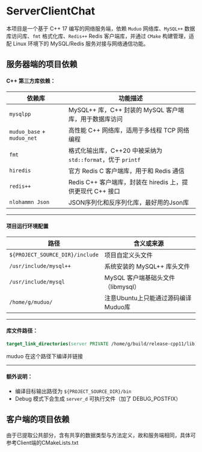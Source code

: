 # ServerClientChat
本项目是一个基于 C++ 17 编写的网络服务端，依赖 `Muduo` 网络库、`MySQL++` 数据库访问库、`fmt` 格式化库、`Redis++` Redis 客户端库，并通过 `CMake` 构建管理，适配 Linux 环境下的 MySQL/Redis 服务对接与网络通信功能。

## 服务器端的项目依赖

#### **C++ 第三方库依赖：**

| 依赖库                        | 功能描述                                          |
| -------------------------- | --------------------------------------------- |
| `mysqlpp`                  | MySQL++ 库，C++ 封装的 MySQL 客户端库，用于数据库访问          |
| `muduo_base` + `muduo_net` | 高性能 C++ 网络库，适用于多线程 TCP 网络编程                   |
| `fmt`                      | 格式化输出库，C++20 中被采纳为 `std::format`，优于 `printf` |
| `hiredis`                  | 官方 Redis C 客户端库，用于和 Redis 通信                  |
| `redis++`                  | Redis C++ 客户端库，封装在 hiredis 上，提供更现代 C++ 接口     |
|`nlohammn Json`|JSON序列化和反序列化库，最好用的Json库|

---

#### **项目运行环境配置**

| 路径                              | 含义或来源                         |
| ------------------------------- | ----------------------------- |
| `${PROJECT_SOURCE_DIR}/include` | 项目自定义头文件                      |
| `/usr/include/mysql++`          | 系统安装的 MySQL++ 库头文件            |
| `/usr/include/mysql`            | MySQL 客户端基础头文件（libmysql）      |
| `/home/g/muduo/`                | 注意Ubuntu上只能通过源码编译Muduo库 |

---

####  **库文件路径：**

```cmake
target_link_directories(server PRIVATE /home/g/build/release-cpp11/lib)
```

muduo 在这个路径下编译并链接

---

#### **额外说明：**

* 编译目标输出路径为 `${PROJECT_SOURCE_DIR}/bin`
* Debug 模式下会生成 `server_d` 可执行文件（加了 DEBUG\_POSTFIX）
## 客户端的项目依赖
由于已提取公共部分，含有共享的数据类型与方法定义，故和服务端相同，具体可参考Client端的CMakeLists.txt
